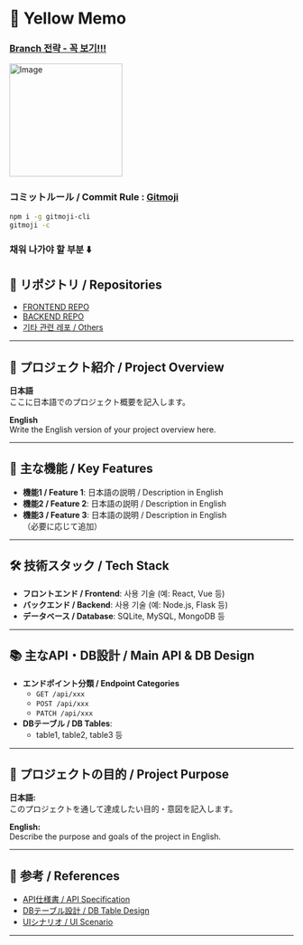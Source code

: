 # 📝 Yellow Memo
### [Branch 전략 - 꼭 보기!!!](https://github.com/girlznight/Project-GirzDay-react-repo/blob/main/README.md)


<img alt="Image" src="https://github.com/user-attachments/assets/d91eb918-1423-4869-a666-5c2476aa4e3e" width="200" height="200"/>

### コミットルール / Commit Rule : [Gitmoji](https://gitmoji.dev/)

```bash
npm i -g gitmoji-cli     
gitmoji -c
```

### 채워 나가야 할 부분 ⬇️
  
## 🔗 リポジトリ / Repositories

- [FRONTEND REPO](#)
- [BACKEND REPO](#)
- [기타 관련 레포 / Others](#)

---

## 📖 プロジェクト紹介 / Project Overview

**日本語**  
ここに日本語でのプロジェクト概要を記入します。

**English**  
Write the English version of your project overview here.

---

## 🌟 主な機能 / Key Features

- **機能1 / Feature 1**: 日本語の説明 / Description in English  
- **機能2 / Feature 2**: 日本語の説明 / Description in English  
- **機能3 / Feature 3**: 日本語の説明 / Description in English  
（必要に応じて追加）

---

## 🛠 技術スタック / Tech Stack

- **フロントエンド / Frontend**: 사용 기술 (예: React, Vue 등)
- **バックエンド / Backend**: 사용 기술 (예: Node.js, Flask 등)
- **データベース / Database**: SQLite, MySQL, MongoDB 등

---

## 📚 主なAPI・DB設計 / Main API & DB Design

- **エンドポイント分類 / Endpoint Categories**  
  - `GET /api/xxx`  
  - `POST /api/xxx`  
  - `PATCH /api/xxx`
- **DBテーブル / DB Tables**:  
  - table1, table2, table3 등

---

## 🎯 プロジェクトの目的 / Project Purpose

**日本語:**  
このプロジェクトを通して達成したい目的・意図を記入します。

**English:**  
Describe the purpose and goals of the project in English.

---

## 📎 参考 / References

- [API仕様書 / API Specification](#)
- [DBテーブル設計 / DB Table Design](#)
- [UIシナリオ / UI Scenario](https://www.figma.com/design/bHP3cXgSJ24emyrV1yNXRT/Untitled?node-id=0-1&t=94VpRgeA6CHY3eCb-1)

---
